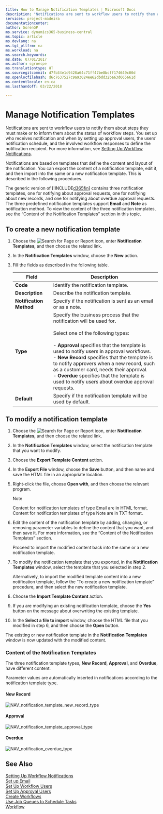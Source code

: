 ```yaml
---
title: How to Manage Notification Templates | Microsoft Docs
description: "Notifications are sent to workflow users to notify them about steps they must make or to inform them about the status of workflow steps. You set up who receives notification and when by setting up approval users, the users’ notification schedule, and the involved workflow responses to define the notification recipient. For more information, see [Setting Up Workflow Notifications](across-setting-up-workflow-notifications.md)."
services: project-madeira
documentationcenter: 
author: SorenGP
ms.service: dynamics365-business-central
ms.topic: article
ms.devlang: na
ms.tgt_pltfrm: na
ms.workload: na
ms.search.keywords: 
ms.date: 07/01/2017
ms.author: sgroespe
ms.translationtype: HT
ms.sourcegitcommit: d7fb34e1c9428a64c71ff47be8bcff174649c00d
ms.openlocfilehash: d6c7637527c9a93024ee62dbdd32ba63d665661d
ms.contentlocale: en-ca
ms.lasthandoff: 03/22/2018

---
```

# <a name="manage-notification-templates"></a>Manage Notification Templates
Notifications are sent to workflow users to notify them about steps they must make or to inform them about the status of workflow steps. You set up who receives notification and when by setting up approval users, the users’ notification schedule, and the involved workflow responses to define the notification recipient. For more information, see [Setting Up Workflow Notifications](across-setting-up-workflow-notifications.md).  

 Notifications are based on templates that define the content and layout of the notification. You can export the content of a notification template, edit it, and then import into the same or a new notification template. This is described in the following procedures.  

 The generic version of [!INCLUDE[d365fin](includes/d365fin_md.md)] contains three notification templates, one for notifying about approval requests, one for notifying about new records, and one for notifying about overdue approval requests. The three predefined notification templates support **Email** and **Note** as notification method. To view the content of the three notification templates, see the “Content of the Notification Templates” section in this topic.

## <a name="to-create-a-new-notification-template"></a>To create a new notification template  
1.  Choose the ![Search for Page or Report](media/ui-search/search_small.png "Search for Page or Report icon") icon, enter **Notification Templates**, and then choose the related link.  
2.  In the **Notification Templates** window, choose the **New** action.  
3.  Fill the fields as described in the following table.  

    |Field|Description|  
    |---------------------------------|---------------------------------------|  
    |**Code**|Identify the notification template.|  
    |**Description**|Describe the notification template.|  
    |**Notification Method**|Specify if the notification is sent as an email or as a note.|  
    |**Type**|Specify the business process that the notification will be used for.<br /><br /> Select one of the following types:<br /><br /> -   **Approval** specifies that the template is used to notify users in approval workflows.<br />-   **New Record** specifies that the template is to notify approvers when a new record, such as a customer card, needs their approval.<br />-   **Overdue** specifies that the template is used to notify users about overdue approval requests.|  
    |**Default**|Specify if the notification template will be used by default.|  

## <a name="to-modify-a-notification-template"></a>To modify a notification template  
1.  Choose the ![Search for Page or Report](media/ui-search/search_small.png "Search for Page or Report icon") icon, enter **Notification Templates**, and then choose the related link.  
2.  In the **Notification Templates** window, select the notification template that you want to modify.  
3.  Choose the **Export Template Content** action.  
4.  In the **Export File** window, choose the **Save** button, and then name and save the HTML file in an appropriate location.  
5.  Right-click the file, choose **Open with**, and then choose the relevant program.  

    > [!NOTE]  
    >  Content for notification templates of type Email are in HTML format. Content for notification templates of type Note are in TXT format.  
6.  Edit the content of the notification template by adding, changing, or removing parameter variables to define the content that you want, and then save it. For more information, see the “Content of the Notification Templates” section.  

    Proceed to import the modified content back into the same or a new notification template.  
7.  To modify the notification template that you exported, in the **Notification Templates** window, select the template that you selected in step 2.  

    Alternatively, to import the modified template content into a new notification template, follow the “To create a new notification template” procedure, and then select the new notification template.  
8.  Choose the **Import Template Content** action.  
9. If you are modifying an existing notification template, choose the **Yes** button on the message about overwriting the existing template.  
10. In the **Select a file to import** window, choose the HTML file that you modified in step 6, and then choose the **Open** button.  

The existing or new notification template in the **Notification Templates** window is now updated with the modified content.  

### <a name="content-of-the-notification-templates"></a>Content of the Notification Templates  
The three notification template types, **New Record**, **Approval**, and **Overdue**, have different content.  

Parameter values are automatically inserted in notifications according to the notification template type.  

#### <a name="new-record"></a>New Record  
 ![NAV&#95;notification&#95;template&#95;new&#95;record&#95;type](media/nav_notification_template_new_record.png "NAV_notification_template_new_record")  

#### <a name="approval"></a>Approval  
 ![NAV&#95;notification&#95;template&#95;approval&#95;type](media/nav_notification_template_approval_type.png "NAV_notification_template_approval_type")  

#### <a name="overdue"></a>Overdue  
 ![NAV&#95;notification&#95;overdue&#95;type](media/nav_notification_overdue_type.png "NAV_notification_overdue_type")  

## <a name="see-also"></a>See Also  
 [Setting Up Workflow Notifications](across-setting-up-workflow-notifications.md)   
 [Set up Email](admin-how-setup-email.md)   
 [Set Up Workflow Users](across-how-to-set-up-workflow-users.md)   
 [Set Up Approval Users](across-how-to-set-up-approval-users.md)   
 [Create Workflows](across-how-to-create-workflows.md)   
 [Use Job Queues to Schedule Tasks](admin-job-queues-schedule-tasks.md)   
 [Workflow](across-workflow.md)   

